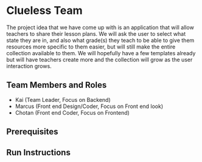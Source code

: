 # Clueless Team

The project idea that we have come up with is an application that will allow teachers to share their lesson plans. We will ask the user to select what state they are in, and also what grade(s) they teach to be able to give them resources more specific to them easier, but will still make the entire collection available to them. We will hopefully have a few templates already but will have teachers create more and the collection will grow as the user interaction grows.

## Team Members and Roles

* Kai (Team Leader, Focus on Backend)
* Marcus (Front end Design/Coder, Focus on Front end look)
* Chotan (Front end Coder, Focus on Frontend)

## Prerequisites

## Run Instructions
